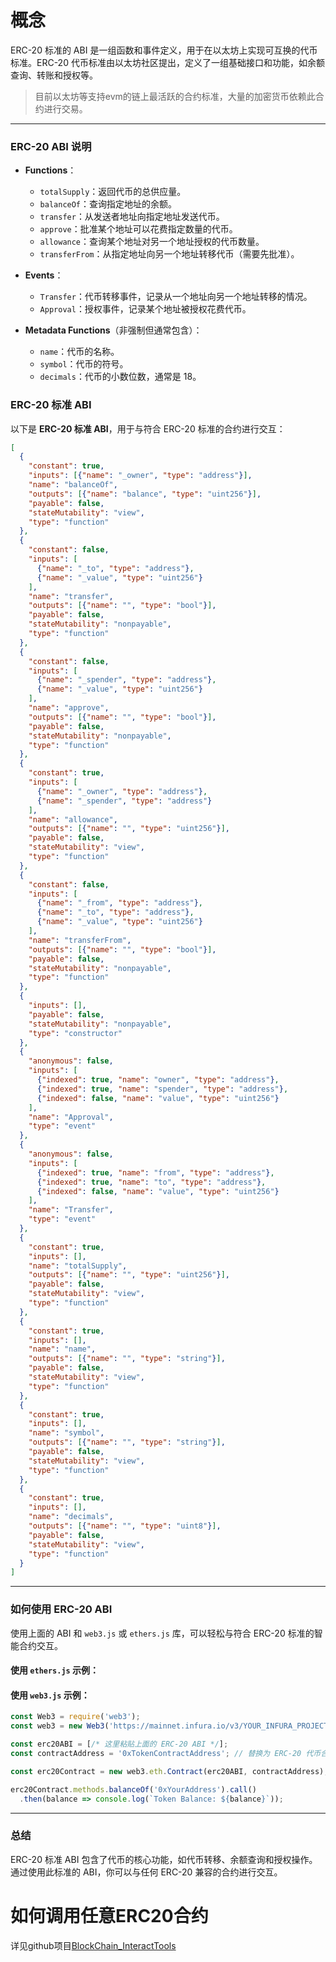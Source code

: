 # 概念

 
ERC-20 标准的 ABI 是一组函数和事件定义，用于在以太坊上实现可互换的代币标准。ERC-20 代币标准由以太坊社区提出，定义了一组基础接口和功能，如余额查询、转账和授权等。

>目前以太坊等支持evm的链上最活跃的合约标准，大量的加密货币依赖此合约进行交易。



---

### ERC-20 ABI 说明

- **Functions**：
  - `totalSupply`：返回代币的总供应量。
  - `balanceOf`：查询指定地址的余额。
  - `transfer`：从发送者地址向指定地址发送代币。
  - `approve`：批准某个地址可以花费指定数量的代币。
  - `allowance`：查询某个地址对另一个地址授权的代币数量。
  - `transferFrom`：从指定地址向另一个地址转移代币（需要先批准）。

- **Events**：
  - `Transfer`：代币转移事件，记录从一个地址向另一个地址转移的情况。
  - `Approval`：授权事件，记录某个地址被授权花费代币。

- **Metadata Functions**（非强制但通常包含）：
  - `name`：代币的名称。
  - `symbol`：代币的符号。
  - `decimals`：代币的小数位数，通常是 18。

### ERC-20 标准 ABI

以下是 **ERC-20 标准 ABI**，用于与符合 ERC-20 标准的合约进行交互：

```json
[
  {
    "constant": true,
    "inputs": [{"name": "_owner", "type": "address"}],
    "name": "balanceOf",
    "outputs": [{"name": "balance", "type": "uint256"}],
    "payable": false,
    "stateMutability": "view",
    "type": "function"
  },
  {
    "constant": false,
    "inputs": [
      {"name": "_to", "type": "address"},
      {"name": "_value", "type": "uint256"}
    ],
    "name": "transfer",
    "outputs": [{"name": "", "type": "bool"}],
    "payable": false,
    "stateMutability": "nonpayable",
    "type": "function"
  },
  {
    "constant": false,
    "inputs": [
      {"name": "_spender", "type": "address"},
      {"name": "_value", "type": "uint256"}
    ],
    "name": "approve",
    "outputs": [{"name": "", "type": "bool"}],
    "payable": false,
    "stateMutability": "nonpayable",
    "type": "function"
  },
  {
    "constant": true,
    "inputs": [
      {"name": "_owner", "type": "address"},
      {"name": "_spender", "type": "address"}
    ],
    "name": "allowance",
    "outputs": [{"name": "", "type": "uint256"}],
    "payable": false,
    "stateMutability": "view",
    "type": "function"
  },
  {
    "constant": false,
    "inputs": [
      {"name": "_from", "type": "address"},
      {"name": "_to", "type": "address"},
      {"name": "_value", "type": "uint256"}
    ],
    "name": "transferFrom",
    "outputs": [{"name": "", "type": "bool"}],
    "payable": false,
    "stateMutability": "nonpayable",
    "type": "function"
  },
  {
    "inputs": [],
    "payable": false,
    "stateMutability": "nonpayable",
    "type": "constructor"
  },
  {
    "anonymous": false,
    "inputs": [
      {"indexed": true, "name": "owner", "type": "address"},
      {"indexed": true, "name": "spender", "type": "address"},
      {"indexed": false, "name": "value", "type": "uint256"}
    ],
    "name": "Approval",
    "type": "event"
  },
  {
    "anonymous": false,
    "inputs": [
      {"indexed": true, "name": "from", "type": "address"},
      {"indexed": true, "name": "to", "type": "address"},
      {"indexed": false, "name": "value", "type": "uint256"}
    ],
    "name": "Transfer",
    "type": "event"
  },
  {
    "constant": true,
    "inputs": [],
    "name": "totalSupply",
    "outputs": [{"name": "", "type": "uint256"}],
    "payable": false,
    "stateMutability": "view",
    "type": "function"
  },
  {
    "constant": true,
    "inputs": [],
    "name": "name",
    "outputs": [{"name": "", "type": "string"}],
    "payable": false,
    "stateMutability": "view",
    "type": "function"
  },
  {
    "constant": true,
    "inputs": [],
    "name": "symbol",
    "outputs": [{"name": "", "type": "string"}],
    "payable": false,
    "stateMutability": "view",
    "type": "function"
  },
  {
    "constant": true,
    "inputs": [],
    "name": "decimals",
    "outputs": [{"name": "", "type": "uint8"}],
    "payable": false,
    "stateMutability": "view",
    "type": "function"
  }
]
```



---

### 如何使用 ERC-20 ABI

使用上面的 ABI 和 `web3.js` 或 `ethers.js` 库，可以轻松与符合 ERC-20 标准的智能合约交互。

#### 使用 `ethers.js` 示例：




#### 使用 `web3.js` 示例：
```javascript
const Web3 = require('web3');
const web3 = new Web3('https://mainnet.infura.io/v3/YOUR_INFURA_PROJECT_ID');

const erc20ABI = [/* 这里粘贴上面的 ERC-20 ABI */];
const contractAddress = '0xTokenContractAddress'; // 替换为 ERC-20 代币合约地址

const erc20Contract = new web3.eth.Contract(erc20ABI, contractAddress);

erc20Contract.methods.balanceOf('0xYourAddress').call()
  .then(balance => console.log(`Token Balance: ${balance}`));
```

---

### 总结

ERC-20 标准 ABI 包含了代币的核心功能，如代币转移、余额查询和授权操作。通过使用此标准的 ABI，你可以与任何 ERC-20 兼容的合约进行交互。



# 如何调用任意ERC20合约

详见github项目[BlockChain_InteractTools](https://github.com/codermaybe/BlockChain_InteractTools)
